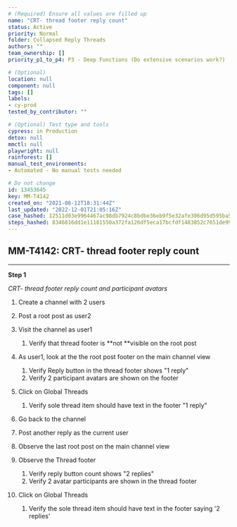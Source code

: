 ```yaml
---
# (Required) Ensure all values are filled up
name: "CRT- thread footer reply count"
status: Active
priority: Normal
folder: Collapsed Reply Threads
authors: ""
team_ownership: []
priority_p1_to_p4: P3 - Deep Functions (Do extensive scenarios work?)

# (Optional)
location: null
component: null
tags: []
labels:
- cy-prod
tested_by_contributor: ""

# (Optional) Test type and tools
cypress: in Production
detox: null
mmctl: null
playwright: null
rainforest: []
manual_test_environments:
- Automated - No manual tests needed

# Do not change
id: 13453645
key: MM-T4142
created_on: "2021-08-12T18:31:44Z"
last_updated: "2022-12-01T21:05:16Z"
case_hashed: 12511d03e9964467ac98db7924c8bdbe36eb9f5e32afe306d95d595ba58b80408d66f513767f35501c6ffc3fc3939d13
steps_hashed: 8346816dd1e11181550a372fa126df5eca17bcfdf1483852c7651de99dc99b81f1f3461454a562b2be701369d6fb2655
---
```


<!-- (Auto-generated) Based on frontmatter's "key" and "name" -->

## MM-T4142: CRT- thread footer reply count

---

**Step 1**

_CRT- thread footer reply count and participant avatars_

1. Create a channel with 2 users

2. Post a root post as user2

3. Visit the channel as user1

   1. Verify that thread footer is \*\*not \*\*visible on the root post

4. As user1, look at the the root post footer on the main channel view

   1. Verify Reply button in the thread footer shows "1 reply"
   2. Verify 2 participant avatars are shown on the footer

5. Click on Global Threads

   1. Verify sole thread item should have text in the footer "1 reply"

6. Go back to the channel

7. Post another reply as the current user

8. Observe the last root post on the main channel view

9. Observe the Thread footer

   1. Verify reply button count shows "2 replies"
   2. Verify 2 avatar participants are shown in the thread footer

10. Click on Global Threads

    1. Verify the sole thread item should have text in the footer saying '2 replies'
